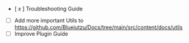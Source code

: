 - [ x ] Troubleshooting Guide
- [ ] Add more important Utils to https://github.com/Bluejutzu/Docs/tree/main/src/content/docs/utils
- [ ] Improve Plugin Guide
